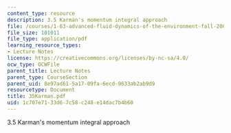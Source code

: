 ```yaml
---
content_type: resource
description: 3.5 Karman's momentum integral approach
file: /courses/1-63-advanced-fluid-dynamics-of-the-environment-fall-2002/1c707e7133d67c58c248e14dac7b4b60_35Karman.pdf
file_size: 101011
file_type: application/pdf
learning_resource_types:
- Lecture Notes
license: https://creativecommons.org/licenses/by-nc-sa/4.0/
ocw_type: OCWFile
parent_title: Lecture Notes
parent_type: CourseSection
parent_uid: 8e97ad61-5a17-09fa-6ecd-9633ab2ab9d9
resourcetype: Document
title: 35Karman.pdf
uid: 1c707e71-33d6-7c58-c248-e14dac7b4b60
---
```

3.5 Karman's momentum integral approach